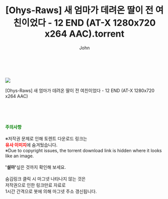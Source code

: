 ﻿---
layout: post
title:  "    [Ohys-Raws] 새 엄마가 데려온 딸이 전 여친이었다 - 12 END (AT-X 1280x720 x264 AAC).torrent"
author: John
categories: [ 애니/만화 ]
tags: [  ]
image: https://torrentrj55.com/uploadfile/full/c5398511dfdf0eb505217c80dd2aa54e8af1bc6d.jpg 
description: "    [Ohys-Raws] 새 엄마가 데려온 딸이 전 여친이었다 - 12 END (AT-X 1280x720 x264 AAC) torrent 정보 공유"
toc: true
toc_sticky: true
---

<br>
<p><img src="https://torrentrj55.com/uploadfile/full/c5398511dfdf0eb505217c80dd2aa54e8af1bc6d.jpg"/></p>
 [Ohys-Raws] 새 엄마가 데려온 딸이 전 여친이었다 - 12 END (AT-X 1280x720 x264 AAC)  
    
<br><br><br>
<p data-ke-size="size16"><b><span style="color: green;">주의사항</span></b><br /><br />※저작권 문제로 인해 토렌트 다운로드 링크는<br /><b><span style="color: red;">유사 이미지</span></b>에 숨겨뒀습니다.<br />※Due to copyright issues, the torrent download link is hidden where it looks like an image.<br /><br /><b>'설마'</b>싶은 것까지 확인해 보세요.<br /><br />숨김링크 클릭 시 마그넷 나타나지 않는 것은<br />저작권으로 인한 링크만료 자료로<br />1시간 간격으로 봇에 의해 마그넷 주소 갱신됩니다.</p>
